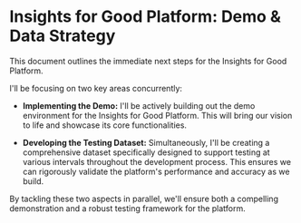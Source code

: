 # Insights for Good Platform: Demo & Data Strategy

This document outlines the immediate next steps for the Insights for Good Platform.

I'll be focusing on two key areas concurrently:

* **Implementing the Demo:** I'll be actively building out the demo environment for the Insights for Good Platform. This will bring our vision to life and showcase its core functionalities.

* **Developing the Testing Dataset:** Simultaneously, I'll be creating a comprehensive dataset specifically designed to support testing at various intervals throughout the development process. This ensures we can rigorously validate the platform's performance and accuracy as we build.

By tackling these two aspects in parallel, we'll ensure both a compelling demonstration and a robust testing framework for the platform.
